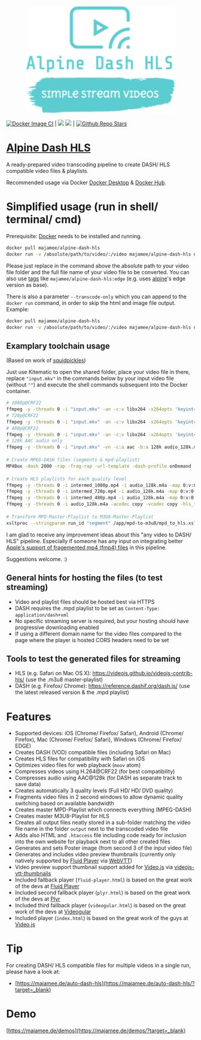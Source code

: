 <p align="center"><a href="https://majamee.de"><img src="https://raw.githubusercontent.com/majamee/adh/main/adh-logo.png" alt="Alpine Dash HLS Logo"></a></p>

[![Docker Image CI](https://github.com/majamee/alpine-dash-hls/actions/workflows/docker-image.yml/badge.svg?branch=libressl)](https://github.com/majamee/alpine-dash-hls/actions/workflows/docker-image.yml) |
[![](https://img.shields.io/docker/stars/majamee/alpine-dash-hls.svg?style=social)](https://hub.docker.com/r/majamee/alpine-dash-hls/?target=_blank) [![](https://img.shields.io/docker/pulls/majamee/alpine-dash-hls.svg?style=social)](https://hub.docker.com/r/majamee/alpine-dash-hls/?target=_blank) | [![Github Repo Stars](https://img.shields.io/github/stars/majamee/alpine-dash-hls?style=social)](https://github.com/majamee/alpine-dash-hls/?target=_blank)


# [Alpine Dash HLS](https://majamee.de)
A ready-prepared video transcoding pipeline to create DASH/ HLS compatible video files &amp; playlists.

Recommended usage via Docker [Docker Desktop](https://www.docker.com/products/docker-desktop/?target=_blank) & [Docker Hub](https://hub.docker.com/r/majamee/alpine-dash-hls/?target=_blank).

# Simplified usage (run in shell/ terminal/ cmd)
Prerequisite: [Docker](https://www.docker.com/?target=_blank) needs to be installed and running.
```sh
docker pull majamee/alpine-dash-hls
docker run -v /absolute/path/to/video/:/video majamee/alpine-dash-hls name_of_my_video_file.ext
```
Please just replace in the command above the absolute path to your video file folder and the full file name of your video file to be converted.
You can also use [tags](https://hub.docker.com/r/majamee/alpine-dash-hls/tags/) like `majamee/alpine-dash-hls:edge` (e.g. uses [alpine](https://hub.docker.com/_/alpine/)'s edge version as base).

There is also a parameter `--transcode-only` which you can append to the `docker run` command, in order to skip the html and image file output.
Example:
```sh
docker pull majamee/alpine-dash-hls
docker run -v /absolute/path/to/video/:/video majamee/alpine-dash-hls name_of_my_video_file.ext --transcode-only
```

## Examplary toolchain usage
(Based on work of [squidpickles](https://github.com/squidpickles?target=_blank))

Just use Kitematic to open the shared folder, place your video file in there, replace `"input.mkv"` in the commands below by your input video file (without `""`) and execute the shell commands subsequent into the Docker container.
```sh
# 1080p@CRF22
ffmpeg -y -threads 0 -i "input.mkv" -an -c:v libx264 -x264opts 'keyint=24:min-keyint=24:no-scenecut' -profile:v high -level 4.0 -vf "scale=min'(1920,iw)':-4" -crf 22 -movflags faststart -write_tmcd 0 intermed_1080p.mp4
# 720p@CRF22
ffmpeg -y -threads 0 -i "input.mkv" -an -c:v libx264 -x264opts 'keyint=24:min-keyint=24:no-scenecut' -profile:v high -level 4.0 -vf "scale=min'(1280,iw)':-4" -crf 22 -movflags faststart -write_tmcd 0 intermed_720p.mp4
# 480p@CRF22
ffmpeg -y -threads 0 -i "input.mkv" -an -c:v libx264 -x264opts 'keyint=24:min-keyint=24:no-scenecut' -profile:v high -level 4.0 -vf "scale=min'(720,iw)':-4" -crf 22 -movflags faststart -write_tmcd 0 intermed_480p.mp4
# 128k AAC audio only
ffmpeg -y -threads 0 -i "input.mkv" -vn -c:a aac -b:a 128k audio_128k.m4a

# Create MPEG-DASH files (segments & mpd-playlist)
MP4Box -dash 2000 -rap -frag-rap -url-template -dash-profile onDemand -segment-name 'segment_$RepresentationID$' -out playlist.mpd intermed_1080p.mp4 intermed_720p.mp4 intermed_480p.mp4 audio_128k.m4a

# Create HLS playlists for each quality level
ffmpeg -y -threads 0 -i intermed_1080p.mp4 -i audio_128k.m4a -map 0:v:0 -map 1:a:0 -shortest -acodec copy -vcodec copy -hls_time 2 -hls_list_size 0 -hls_flags single_file segment_1.m3u8
ffmpeg -y -threads 0 -i intermed_720p.mp4 -i audio_128k.m4a -map 0:v:0 -map 1:a:0 -shortest -acodec copy -vcodec copy -hls_time 2 -hls_list_size 0 -hls_flags single_file segment_2.m3u8
ffmpeg -y -threads 0 -i intermed_480p.mp4 -i audio_128k.m4a -map 0:v:0 -map 1:a:0 -shortest -acodec copy -vcodec copy -hls_time 2 -hls_list_size 0 -hls_flags single_file segment_3.m3u8
ffmpeg -y -threads 0 -i audio_128k.m4a -acodec copy -vcodec copy -hls_time 2 -hls_list_size 0 -hls_flags single_file segment_4.m3u8

# Transform MPD-Master-Playlist to M3U8-Master-Playlist
xsltproc --stringparam run_id "segment" /app/mpd-to-m3u8/mpd_to_hls.xsl playlist.mpd > playlist.m3u8
```

I am glad to receive any improvement ideas about this "any video to DASH/ HLS" pipeline.
Especially if someone has any input on integrating better [Apple's support of fragemented mp4 (fmp4) files](https://gpac.wp.imt.fr/tag/hls-fmp4/) in this pipeline.

Suggestions welcome. :)

## General hints for hosting the files (to test streaming)
* Video and playlist files should be hosted best via HTTPS
* DASH requires the .mpd playlist to be set as `Content-Type: application/dash+xml`
* No specific streaming server is required, but your hosting should have progressive downloading enabled
* If using a different domain name for the video files compared to the page where the player is hosted CORS headers need to be set

## Tools to test the generated files for streaming
* HLS (e.g. Safari on Mac OS X): https://videojs.github.io/videojs-contrib-hls/ (use the .m3u8 master-playlist)
* DASH (e.g. Firefox/ Chrome): https://reference.dashif.org/dash.js/ (use the latest released version & the .mpd playlist)

# Features
* Supported devices: iOS (Chrome/ Firefox/ Safari), Android (Chrome/ Firefox), Mac (Chrome/ Firefox/ Safari), Windows (Chrome/ Firefox/ EDGE)
* Creates DASH (VOD) compatible files (including Safari on Mac)
* Creates HLS files for compatibility with Safari on iOS
* Optimizes video files for web playback (`moov` atom)
* Compresses videos using H.264@CRF22 (for best compatibility)
* Compresses audio using AAC@128k (for DASH as separate track to save data)
* Creates automatically 3 quality levels (Full HD/ HD/ DVD quality)
* Fragments video files in 2 second windows to allow dynamic quality switching based on available bandwidth
* Creates master MPD-Playlist which connects everything (MPEG-DASH)
* Creates master M3U8-Playlist for HLS
* Creates all output files neatly stored in a sub-folder matching the video file name in the folder `output` next to the transcoded video file
* Adds also HTML and `.htaccess` file including code ready for inclusion into the own website for playback next to all other created files
* Generates and sets Poster image (from second 3 of the input video file)
* Generates and includes video preview thumbnails (currently only natively supported by [Fluid Player](https://www.fluidplayer.com/?target=_blank) via [WebVTT](http://www.webvtt.cc/?target=_blank))
* Video preview support thumbnail support added for [Video.js](https://videojs.com/?target=_blank) via [videojs-vtt-thumbnails](https://github.com/chrisboustead/videojs-vtt-thumbnails/)
* Included fallback player (`fluid-player.html`) is based on the great work of the devs at [Fluid Player](https://www.fluidplayer.com/?target=_blank)
* Included second fallback player (`plyr.html`) is based on the great work of the devs at [Plyr](https://plyr.io/?target=_blank)
* Included third fallback player (`videogular.html`) is based on the great work of the devs at [Videogular](http://www.videogular.com/?target=_blank)
* Included player (`index.html`) is based on the great work of the guys at [Video.js](https://videojs.com/?target=_blank)

# Tip
For creating DASH/ HLS compatible files for multiple videos in a single run, please have a look at:
* [https://majamee.de/auto-dash-hls](https://majamee.de/auto-dash-hls/?target=_blank)

# Demo
[https://majamee.de/demos](https://majamee.de/demos/?target=_blank)
